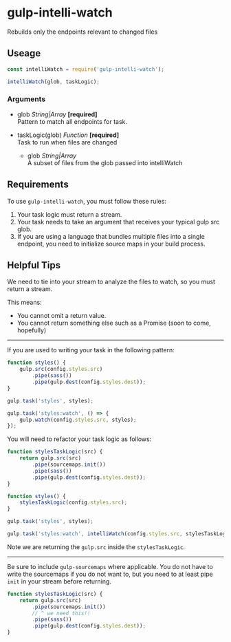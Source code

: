 # gulp-intelli-watch
Rebuilds only the endpoints relevant to changed files

## Useage

```javascript
const intelliWatch = require('gulp-intelli-watch');

intelliWatch(glob, taskLogic);
```

### Arguments

- glob *String|Array* **[required]**<br>
Pattern to match all endpoints for task.

- taskLogic(glob) *Function* **[required]**<br>
Task to run when files are changed
  - glob *String|Array*<br>
  A subset of files from the glob passed into intelliWatch

## Requirements

To use `gulp-intelli-watch`, you must follow these rules:

1) Your task logic must return a stream.
2) Your task needs to take an argument that receives your typical gulp src glob.
3) If you are using a language that bundles multiple files into a single endpoint, you need to initialize source maps
   in your build process.
   
## Helpful Tips

We need to tie into your stream to analyze the files to watch, so you must return a stream.

This means:
- You cannot omit a return value.
- You cannot return something else such as a Promise (soon to come, hopefully)

---

If you are used to writing your task in the following pattern:

```javascript
function styles() {
    gulp.src(config.styles.src)
        .pipe(sass())
        .pipe(gulp.dest(config.styles.dest));
}

gulp.task('styles', styles);

gulp.task('styles:watch', () => {
    gulp.watch(config.styles.src, styles);
});
```

You will need to refactor your task logic as follows:

```javascript
function stylesTaskLogic(src) {
    return gulp.src(src)
        .pipe(sourcemaps.init())
        .pipe(sass())
        .pipe(gulp.dest(config.styles.dest));
}

function styles() {
    stylesTaskLogic(config.styles.src);
}

gulp.task('styles', styles);

gulp.task('styles:watch', intelliWatch(config.styles.src, stylesTaskLogic));
```

Note we are returning the `gulp.src` inside the `stylesTaskLogic`.

---

Be sure to include `gulp-sourcemaps` where applicable. You do not have to write the sourcemaps if you do not want to,
 but you need to at least pipe `init` in your stream before returning.

```javascript
function stylesTaskLogic(src) {
    return gulp.src(src)
        .pipe(sourcemaps.init())
        // ^ we need this!!
        .pipe(sass())
        .pipe(gulp.dest(config.styles.dest));
}
```
